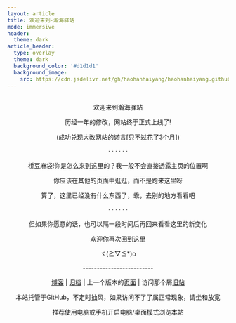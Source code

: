 ```yaml
---
layout: article
title: 欢迎来到·瀚海驿站
mode: immersive
header:
  theme: dark
article_header:
  type: overlay
  theme: dark
  background_color: '#d1d1d1'
  background_image:
    src: https://cdn.jsdelivr.net/gh/haohanhaiyang/haohanhaiyang.github.io@latest/files/img/000001.jpg
---
```


<!--more-->

<p align="center"><br>欢迎来到瀚海驿站</p>

<p align="center">历经一年的修改，网站终于正式上线了!</p>

<p align="center">(成功兑现大改网站的诺言[只不过花了3个月])</p>

<p align="center">· · · · · ·</p>

<p align="center">桥豆麻袋!你是怎么来到这里的？我一般不会直接透露主页的位置啊</p>

<p align="center">你应该在其他的页面中逛逛，而不是跑来这里呀</p>

<p align="center">算了，这里已经没有什么东西了，乖，去别的地方看看吧</p>

<p align="center">· · · · · ·</p>

<p align="center">但如果你愿意的话，也可以隔一段时间后再回来看看这里的新变化</p>

<p align="center">欢迎你再次回到这里</p>

<p align="center">ヾ(≧▽≦*)o</p>

<p align="center">-------------------------</p>

<p align="center"><a href='/home/index.html'><span>博客</span></a> | <a href='/archive.html'><span>归档</span></a> | 上一个版本的<a href='/old.html'>页面</a> | 访问那个屑<span><a href='https://vast-ocean-awa.mysxl.cn/'><span>旧站</span></a></span></p>

<p align="center"><span>本站托管于GitHub，不定时抽风，如果访问不了了属正常现象，请坐和放宽</span></p>

<p align="center"><span>推荐使用电脑或手机开启电脑/桌面模式浏览本站</span></p>

